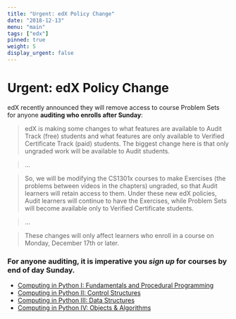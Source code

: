 ```yaml
---
title: "Urgent: edX Policy Change"
date: "2018-12-13"
menu: "main"
tags: ["edx"]
pinned: true
weight: 5
display_urgent: false
---
```


# Urgent: edX Policy Change

edX recently announced they will remove access to course Problem Sets for anyone **auditing who enrolls after Sunday**:

> edX is making some changes to what features are available to Audit Track (free) students and what features are only available to Verified Certificate Track (paid) students. The biggest change here is that only ungraded work will be available to Audit students. 

> ...

> So, we will be modifying the CS1301x courses to make Exercises (the problems between videos in the chapters) ungraded, so that Audit learners will retain access to them. Under these new edX policies, Audit learners will continue to have the Exercises, while Problem Sets will become available only to Verified Certificate students.

> ...

> These changes will only affect learners who enroll in a course on Monday, December 17th or later.


### For anyone auditing, it is imperative you *sign up* for courses by end of day Sunday.

- [Computing in Python I: Fundamentals and Procedural Programming][course1]
- [Computing in Python II: Control Structures][course2]
- [Computing in Python III: Data Structures][course3]
- [Computing in Python IV: Objects & Algorithms][course4]


[course1]: https://www.edx.org/course/computing-in-python-i-fundamentals-and-procedural-programming-0
[course2]: https://www.edx.org/course/computing-in-python-ii-control-structures-0
[course3]: https://www.edx.org/course/computing-in-python-iii-data-structures-0
[course4]: https://www.edx.org/course/computing-in-python-iv-objects-algorithms-0

